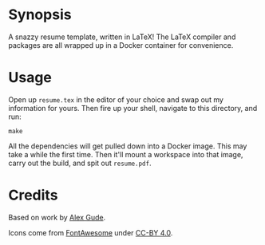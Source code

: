 
# Synopsis


A snazzy resume template, written in LaTeX! The LaTeX compiler and packages are all wrapped up in a Docker container for convenience.

# Usage

Open up `resume.tex` in the editor of your choice and swap out my information for yours. Then fire up your shell, navigate to this directory, and run:

```
make
```

All the dependencies will get pulled down into a Docker image. This may take a while the first time. Then it'll mount a workspace into that image, carry out the build, and spit out `resume.pdf`.

# Credits

Based on work by [Alex Gude](https://github.com/agude/resume).

Icons come from [FontAwesome](https://fontawesome.com/) under [CC-BY 4.0](https://fontawesome.com/license).
